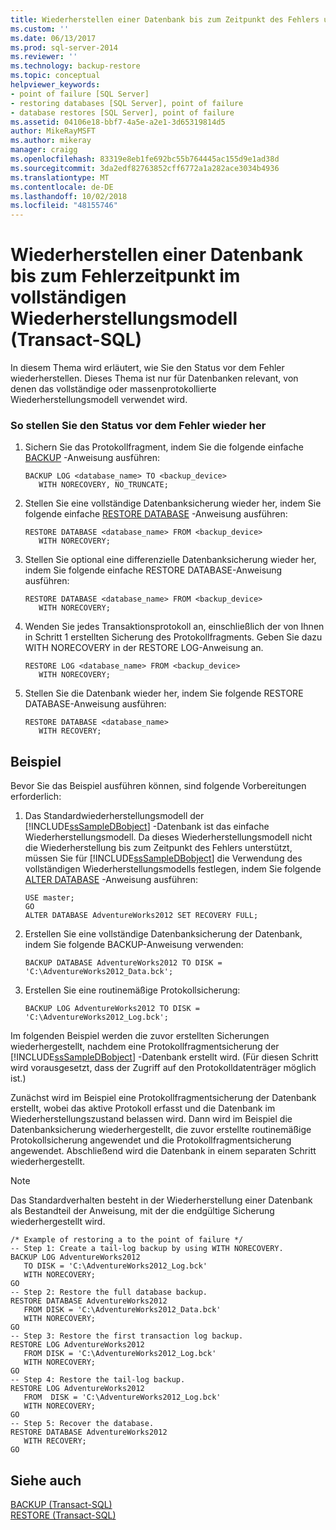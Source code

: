 ```yaml
---
title: Wiederherstellen einer Datenbank bis zum Zeitpunkt des Fehlers unter dem vollständigen Wiederherstellungsmodell (Transact-SQL) | Microsoft-Dokumentation
ms.custom: ''
ms.date: 06/13/2017
ms.prod: sql-server-2014
ms.reviewer: ''
ms.technology: backup-restore
ms.topic: conceptual
helpviewer_keywords:
- point of failure [SQL Server]
- restoring databases [SQL Server], point of failure
- database restores [SQL Server], point of failure
ms.assetid: 04106e18-bbf7-4a5e-a2e1-3d65319814d5
author: MikeRayMSFT
ms.author: mikeray
manager: craigg
ms.openlocfilehash: 83319e8eb1fe692bc55b764445ac155d9e1ad38d
ms.sourcegitcommit: 3da2edf82763852cff6772a1a282ace3034b4936
ms.translationtype: MT
ms.contentlocale: de-DE
ms.lasthandoff: 10/02/2018
ms.locfileid: "48155746"
---
```

# <a name="restore-a-database-to-the-point-of-failure-under-the-full-recovery-model-transact-sql"></a>Wiederherstellen einer Datenbank bis zum Fehlerzeitpunkt im vollständigen Wiederherstellungsmodell (Transact-SQL)
  In diesem Thema wird erläutert, wie Sie den Status vor dem Fehler wiederherstellen. Dieses Thema ist nur für Datenbanken relevant, von denen das vollständige oder massenprotokollierte Wiederherstellungsmodell verwendet wird.  
  
### <a name="to-restore-to-the-point-of-failure"></a>So stellen Sie den Status vor dem Fehler wieder her  
  
1.  Sichern Sie das Protokollfragment, indem Sie die folgende einfache [BACKUP](/sql/t-sql/statements/backup-transact-sql) -Anweisung ausführen:  
  
    ```  
    BACKUP LOG <database_name> TO <backup_device>   
       WITH NORECOVERY, NO_TRUNCATE;  
    ```  
  
2.  Stellen Sie eine vollständige Datenbanksicherung wieder her, indem Sie folgende einfache [RESTORE DATABASE](/sql/t-sql/statements/restore-statements-transact-sql) -Anweisung ausführen:  
  
    ```  
    RESTORE DATABASE <database_name> FROM <backup_device>   
       WITH NORECOVERY;  
    ```  
  
3.  Stellen Sie optional eine differenzielle Datenbanksicherung wieder her, indem Sie folgende einfache RESTORE DATABASE-Anweisung ausführen:  
  
    ```  
    RESTORE DATABASE <database_name> FROM <backup_device>   
       WITH NORECOVERY;  
    ```  
  
4.  Wenden Sie jedes Transaktionsprotokoll an, einschließlich der von Ihnen in Schritt 1 erstellten Sicherung des Protokollfragments. Geben Sie dazu WITH NORECOVERY in der RESTORE LOG-Anweisung an.  
  
    ```  
    RESTORE LOG <database_name> FROM <backup_device>   
       WITH NORECOVERY;  
    ```  
  
5.  Stellen Sie die Datenbank wieder her, indem Sie folgende RESTORE DATABASE-Anweisung ausführen:  
  
    ```  
    RESTORE DATABASE <database_name>   
       WITH RECOVERY;  
    ```  
  
## <a name="example"></a>Beispiel  
 Bevor Sie das Beispiel ausführen können, sind folgende Vorbereitungen erforderlich:  
  
1.  Das Standardwiederherstellungsmodell der [!INCLUDE[ssSampleDBobject](../../includes/sssampledbobject-md.md)] -Datenbank ist das einfache Wiederherstellungsmodell. Da dieses Wiederherstellungsmodell nicht die Wiederherstellung bis zum Zeitpunkt des Fehlers unterstützt, müssen Sie für [!INCLUDE[ssSampleDBobject](../../includes/sssampledbobject-md.md)] die Verwendung des vollständigen Wiederherstellungsmodells festlegen, indem Sie folgende [ALTER DATABASE](/sql/t-sql/statements/alter-database-transact-sql) -Anweisung ausführen:  
  
    ```  
    USE master;  
    GO  
    ALTER DATABASE AdventureWorks2012 SET RECOVERY FULL;  
    ```  
  
2.  Erstellen Sie eine vollständige Datenbanksicherung der Datenbank, indem Sie folgende BACKUP-Anweisung verwenden:  
  
    ```  
    BACKUP DATABASE AdventureWorks2012 TO DISK = 'C:\AdventureWorks2012_Data.bck';  
    ```  
  
3.  Erstellen Sie eine routinemäßige Protokollsicherung:  
  
    ```  
    BACKUP LOG AdventureWorks2012 TO DISK = 'C:\AdventureWorks2012_Log.bck';  
    ```  
  
 Im folgenden Beispiel werden die zuvor erstellten Sicherungen wiederhergestellt, nachdem eine Protokollfragmentsicherung der [!INCLUDE[ssSampleDBobject](../../includes/sssampledbobject-md.md)] -Datenbank erstellt wird. (Für diesen Schritt wird vorausgesetzt, dass der Zugriff auf den Protokolldatenträger möglich ist.)  
  
 Zunächst wird im Beispiel eine Protokollfragmentsicherung der Datenbank erstellt, wobei das aktive Protokoll erfasst und die Datenbank im Wiederherstellungszustand belassen wird. Dann wird im Beispiel die Datenbanksicherung wiederhergestellt, die zuvor erstellte routinemäßige Protokollsicherung angewendet und die Protokollfragmentsicherung angewendet. Abschließend wird die Datenbank in einem separaten Schritt wiederhergestellt.  
  
> [!NOTE]  
>  Das Standardverhalten besteht in der Wiederherstellung einer Datenbank als Bestandteil der Anweisung, mit der die endgültige Sicherung wiederhergestellt wird.  
  
```  
/* Example of restoring a to the point of failure */  
-- Step 1: Create a tail-log backup by using WITH NORECOVERY.  
BACKUP LOG AdventureWorks2012  
   TO DISK = 'C:\AdventureWorks2012_Log.bck'  
   WITH NORECOVERY;  
GO  
-- Step 2: Restore the full database backup.  
RESTORE DATABASE AdventureWorks2012  
   FROM DISK = 'C:\AdventureWorks2012_Data.bck'  
   WITH NORECOVERY;  
GO  
-- Step 3: Restore the first transaction log backup.  
RESTORE LOG AdventureWorks2012  
   FROM DISK = 'C:\AdventureWorks2012_Log.bck'  
   WITH NORECOVERY;  
GO  
-- Step 4: Restore the tail-log backup.  
RESTORE LOG AdventureWorks2012  
   FROM  DISK = 'C:\AdventureWorks2012_Log.bck'  
   WITH NORECOVERY;  
GO  
-- Step 5: Recover the database.  
RESTORE DATABASE AdventureWorks2012  
   WITH RECOVERY;  
GO  
```  
  
## <a name="see-also"></a>Siehe auch  
 [BACKUP &#40;Transact-SQL&#41;](/sql/t-sql/statements/backup-transact-sql)   
 [RESTORE &#40;Transact-SQL&#41;](/sql/t-sql/statements/restore-statements-transact-sql)  
  
  
